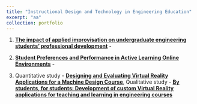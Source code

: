 ```yaml
---
title: "Instructional Design and Technology in Engineering Education"
excerpt: "aa"
collection: portfolio
---
```



1. [**The impact of applied improvisation on undergraduate engineering students’ professional development**](https://mlee010.github.io/MinkyungLee/files/Xia24_improv.pdf) - 
2. [**Student Preferences and Performance in Active Learning Online Environments**](https://mlee010.github.io/MinkyungLee/files/student-preferences-and-performance-in-active-learning-online-environments.pdf) - 

3. Quantitative study - [**Designing and Evaluating Virtual Reality Applications for a Machine Design Course**](https://mlee010.github.io/MinkyungLee/files/designing-and-evaluating-virtual-reality-applications-for-a-machine-design-course), Qualitative study - [**By students, for students: Development of custom Virtual Reality applications for teaching and learning in engineering courses**](https://mlee010.github.io/MinkyungLee/files/FIE_VR24.pdf) 


